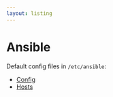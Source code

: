 ```yaml
---
layout: listing
---
```

# Ansible

Default config files in `/etc/ansible`:

- [Config](config.md)
- [Hosts](hosts.md)
